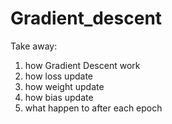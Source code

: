 # Gradient_descent
Take away:
  1. how Gradient Descent work
  2. how loss update
  3. how weight update
  4. how bias update
  5. what happen to after each epoch
